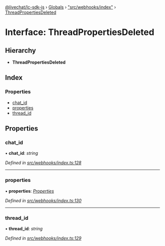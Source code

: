 [@livechat/lc-sdk-js](../README.md) › [Globals](../globals.md) › ["src/webhooks/index"](../modules/_src_webhooks_index_.md) › [ThreadPropertiesDeleted](_src_webhooks_index_.threadpropertiesdeleted.md)

# Interface: ThreadPropertiesDeleted

## Hierarchy

* **ThreadPropertiesDeleted**

## Index

### Properties

* [chat_id](_src_webhooks_index_.threadpropertiesdeleted.md#chat_id)
* [properties](_src_webhooks_index_.threadpropertiesdeleted.md#properties)
* [thread_id](_src_webhooks_index_.threadpropertiesdeleted.md#thread_id)

## Properties

###  chat_id

• **chat_id**: *string*

*Defined in [src/webhooks/index.ts:128](https://github.com/livechat/lc-sdk-js/blob/04572ce/src/webhooks/index.ts#L128)*

___

###  properties

• **properties**: *[Properties](_src_objects_index_.properties.md)*

*Defined in [src/webhooks/index.ts:130](https://github.com/livechat/lc-sdk-js/blob/04572ce/src/webhooks/index.ts#L130)*

___

###  thread_id

• **thread_id**: *string*

*Defined in [src/webhooks/index.ts:129](https://github.com/livechat/lc-sdk-js/blob/04572ce/src/webhooks/index.ts#L129)*
